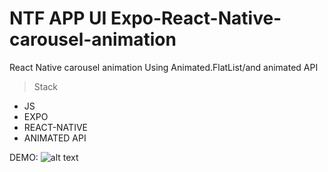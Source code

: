 # NTF APP UI  Expo-React-Native-carousel-animation
React Native carousel animation Using Animated.FlatList/and animated API
>Stack
- JS
- EXPO
- REACT-NATIVE
- ANIMATED API

DEMO:
![alt text](https://github.com/soufianfallah/NFT-APP-UI-expo-react-native-carousel-animation/blob/main/assets/nft.gif "width=100")
